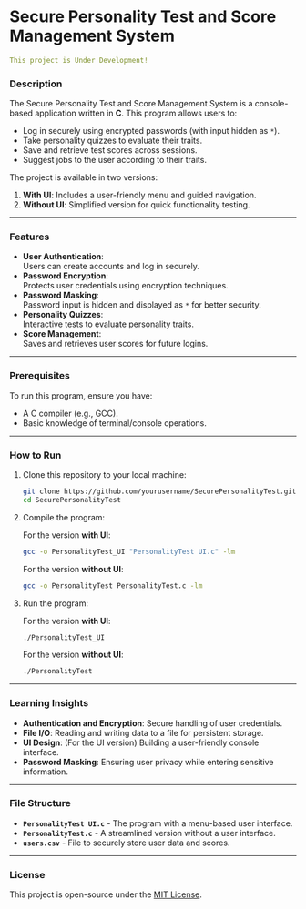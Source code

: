 # Secure Personality Test and Score Management System  
```yml
This project is Under Development!
```
### Description  
The Secure Personality Test and Score Management System is a console-based application written in **C**. This program allows users to:  
- Log in securely using encrypted passwords (with input hidden as `*`).  
- Take personality quizzes to evaluate their traits.
- Save and retrieve test scores across sessions.
- Suggest jobs to the user according to their traits.

The project is available in two versions:  
1. **With UI**: Includes a user-friendly menu and guided navigation.  
2. **Without UI**: Simplified version for quick functionality testing.  

---

### Features  
- **User Authentication**:  
  Users can create accounts and log in securely.  
- **Password Encryption**:  
  Protects user credentials using encryption techniques.  
- **Password Masking**:  
  Password input is hidden and displayed as `*` for better security.  
- **Personality Quizzes**:  
  Interactive tests to evaluate personality traits.  
- **Score Management**:  
  Saves and retrieves user scores for future logins.  

---

### Prerequisites  
To run this program, ensure you have:  
- A C compiler (e.g., GCC).  
- Basic knowledge of terminal/console operations.  

---

### How to Run  
1. Clone this repository to your local machine:  
   ```bash
   git clone https://github.com/yourusername/SecurePersonalityTest.git
   cd SecurePersonalityTest
   ```
2. Compile the program:

   For the version **with UI**:
     ```bash
     gcc -o PersonalityTest_UI "PersonalityTest UI.c" -lm
     ```
    For the version **without UI**:
     ```bash
     gcc -o PersonalityTest PersonalityTest.c -lm
     ```
4. Run the program:

   For the version **with UI**:
     ```bash
     ./PersonalityTest_UI
     ```
    For the version **without UI**:
     ```bash
     ./PersonalityTest
     ```

---

### Learning Insights  
- **Authentication and Encryption**: Secure handling of user credentials.  
- **File I/O**: Reading and writing data to a file for persistent storage.  
- **UI Design**: (For the UI version) Building a user-friendly console interface.  
- **Password Masking**: Ensuring user privacy while entering sensitive information.  

---

### File Structure  
- **`PersonalityTest UI.c`** - The program with a menu-based user interface.
- **`PersonalityTest.c`** - A streamlined version without a user interface.
- **`users.csv`** - File to securely store user data and scores.

---

### License
This project is open-source under the [MIT License](https://opensource.org/licenses/MIT).
